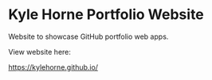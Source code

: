 # Kyle Horne Portfolio Website

Website to showcase GitHub portfolio web apps.

View website here:

https://kylehorne.github.io/
